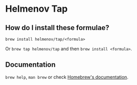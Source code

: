 # Helmenov Tap

## How do I install these formulae?

`brew install helmenov/tap/<formula>`

Or `brew tap helmenov/tap` and then `brew install <formula>`.

## Documentation

`brew help`, `man brew` or check [Homebrew's documentation](https://docs.brew.sh).
